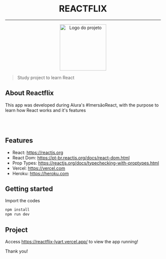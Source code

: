 <h1 align="center">
<br>
REACTFLIX
</h1>

<hr />

<p align="center">
  <img alt="Logo do projeto" width="150px" src="assets/img/logoimersao.svg" />
</p>

> Study project to learn React


## About Reactflix
This app was developed during Alura's #ImersãoReact, with the purpose to learn how React works and it's features

<br /> <br />

## Features

- React: https://reactjs.org
- React Dom: https://pt-br.reactjs.org/docs/react-dom.html
- Prop Types: https://reactjs.org/docs/typechecking-with-proptypes.html
- Vercel: https://vercel.com
- Heroku: https://heroku.com

## Getting started

Import the codes

```sh
npm install
npm run dev
```

## Project

Access https://reactflix-lyart.vercel.app/ to view the app running!

Thank you!